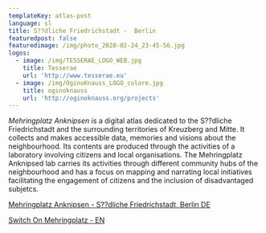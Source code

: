 ```yaml
---
templateKey: atlas-post
language: sl
title: S??dliche Friedrichstadt -  Berlin
featuredpost: false
featuredimage: /img/photo_2020-02-24_23-45-56.jpg
logos:
  - image: /img/TESSERAE_LOGO_WEB.jpg
    title: Tesserae
    url: 'http://www.tesserae.eu'
  - image: /img/OginoKnauss_LOGO_colore.jpg
    title: oginoknauss
    url: 'http://oginoknauss.org/projects'
---
```

*Mehringplatz Anknipsen* is a digital atlas dedicated to the S??dliche Friedrichstadt and the surrounding territories of Kreuzberg and Mitte. <!-- end --> It collects and makes accessible data, memories and visions about the neighbourhood. Its contents are produced through the activities of a laboratory involving citizens and local organisations. The Mehringplatz Anknipsed lab carries its activities through different community hubs of the neighbourhood and has a focus on mapping and narrating local initiatives facilitating the engagement of citizens and the inclusion of disadvantaged subjetcs.

[Mehringplatz Anknipsen - S??dliche Friedrichstadt, Berlin DE](http://mehringplatz-de.community-atlas.net)

[Switch On Mehringplatz - EN ](https://mehringplatz-en.community-atlas.net)
